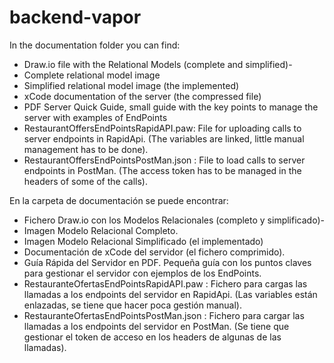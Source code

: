 # backend-vapor

In the documentation folder you can find:
- Draw.io file with the Relational Models (complete and simplified)-
- Complete relational model image
- Simplified relational model image (the implemented)
- xCode documentation of the server (the compressed file)
- PDF Server Quick Guide, small guide with the key points to manage the server with examples of EndPoints
- RestaurantOffersEndPointsRapidAPI.paw: File for uploading calls to server endpoints in RapidApi. (The variables are linked, little manual management has to be done).
- RestaurantOffersEndPointsPostMan.json : File to load calls to server endpoints in PostMan. (The access token has to be managed in the headers of some of the calls).

En la carpeta de documentación se puede encontrar:
- Fichero Draw.io  con los Modelos Relacionales (completo y simplificado)-
- Imagen Modelo Relacional Completo.
- Imagen Modelo Relacional Simplificado (el implementado)
- Documentación de xCode del servidor (el fichero comprimido).
- Guía Rápida del Servidor en PDF. Pequeña guía con los puntos claves para gestionar el servidor con ejemplos de los EndPoints.
- RestauranteOfertasEndPointsRapidAPI.paw : Fichero para cargas las llamadas a los endpoints del servidor en RapidApi. (Las variables están enlazadas, se tiene que hacer poca gestión manual).
- RestauranteOfertasEndPointsPostMan.json : Fichero para cargar las llamadas a los endpoints del servidor en PostMan. (Se tiene que gestionar el token de acceso en los headers de algunas de las llamadas). 
